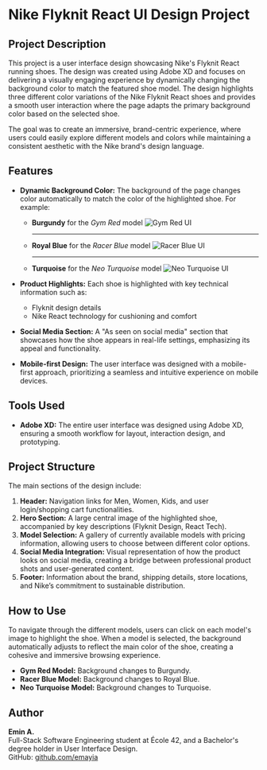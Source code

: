 # Nike Flyknit React UI Design Project

## Project Description

This project is a user interface design showcasing Nike's Flyknit React running shoes. The design was created using Adobe XD and focuses on delivering a visually engaging experience by dynamically changing the background color to match the featured shoe model. The design highlights three different color variations of the Nike Flyknit React shoes and provides a smooth user interaction where the page adapts the primary background color based on the selected shoe. 

The goal was to create an immersive, brand-centric experience, where users could easily explore different models and colors while maintaining a consistent aesthetic with the Nike brand's design language.

## Features

- **Dynamic Background Color:** The background of the page changes color automatically to match the color of the highlighted shoe. For example:
  - **Burgundy** for the *Gym Red* model
	![Gym Red UI](assets/nike_ui-burgundy.JPG)

	---

  - **Royal Blue** for the *Racer Blue* model
	![Racer Blue UI](assets/nike_ui-royal_blue.JPG)

	---

  - **Turquoise** for the *Neo Turquoise* model
	![Neo Turquoise UI](assets/nike_ui-turquoise.JPG)



- **Product Highlights:** Each shoe is highlighted with key technical information such as:
  - Flyknit design details
  - Nike React technology for cushioning and comfort
- **Social Media Section:** A "As seen on social media" section that showcases how the shoe appears in real-life settings, emphasizing its appeal and functionality.
- **Mobile-first Design:** The user interface was designed with a mobile-first approach, prioritizing a seamless and intuitive experience on mobile devices.

## Tools Used

- **Adobe XD:** The entire user interface was designed using Adobe XD, ensuring a smooth workflow for layout, interaction design, and prototyping.

## Project Structure

The main sections of the design include:
1. **Header:** Navigation links for Men, Women, Kids, and user login/shopping cart functionalities.
2. **Hero Section:** A large central image of the highlighted shoe, accompanied by key descriptions (Flyknit Design, React Tech).
3. **Model Selection:** A gallery of currently available models with pricing information, allowing users to choose between different color options.
4. **Social Media Integration:** Visual representation of how the product looks on social media, creating a bridge between professional product shots and user-generated content.
5. **Footer:** Information about the brand, shipping details, store locations, and Nike’s commitment to sustainable distribution.

## How to Use

To navigate through the different models, users can click on each model's image to highlight the shoe. When a model is selected, the background automatically adjusts to reflect the main color of the shoe, creating a cohesive and immersive browsing experience.

- **Gym Red Model:** Background changes to Burgundy.
- **Racer Blue Model:** Background changes to Royal Blue.
- **Neo Turquoise Model:** Background changes to Turquoise.

## Author

**Emin A.**  
Full-Stack Software Engineering student at École 42, and a Bachelor's degree holder in User Interface Design.  
GitHub: [github.com/emayia](https://github.com/emayia)
